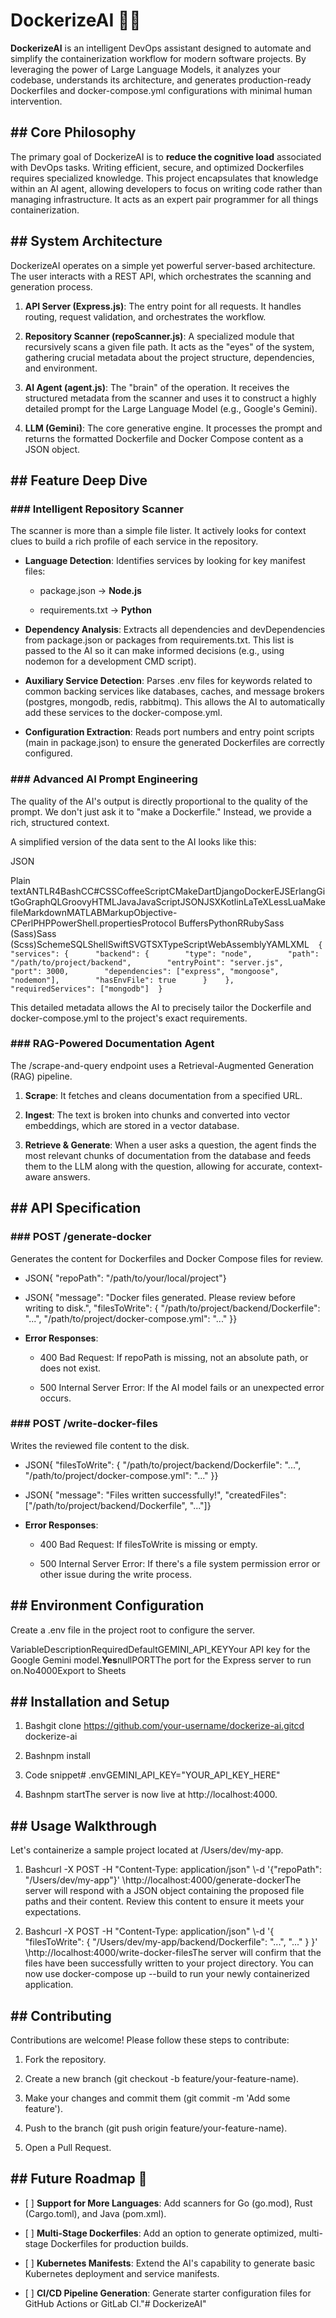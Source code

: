 DockerizeAI 🐳🤖
================

**DockerizeAI** is an intelligent DevOps assistant designed to automate and simplify the containerization workflow for modern software projects. By leveraging the power of Large Language Models, it analyzes your codebase, understands its architecture, and generates production-ready Dockerfiles and docker-compose.yml configurations with minimal human intervention.

\## Core Philosophy
-------------------

The primary goal of DockerizeAI is to **reduce the cognitive load** associated with DevOps tasks. Writing efficient, secure, and optimized Dockerfiles requires specialized knowledge. This project encapsulates that knowledge within an AI agent, allowing developers to focus on writing code rather than managing infrastructure. It acts as an expert pair programmer for all things containerization.

\## System Architecture
-----------------------

DockerizeAI operates on a simple yet powerful server-based architecture. The user interacts with a REST API, which orchestrates the scanning and generation process.

1.  **API Server (Express.js)**: The entry point for all requests. It handles routing, request validation, and orchestrates the workflow.
    
2.  **Repository Scanner (repoScanner.js)**: A specialized module that recursively scans a given file path. It acts as the "eyes" of the system, gathering crucial metadata about the project structure, dependencies, and environment.
    
3.  **AI Agent (agent.js)**: The "brain" of the operation. It receives the structured metadata from the scanner and uses it to construct a highly detailed prompt for the Large Language Model (e.g., Google's Gemini).
    
4.  **LLM (Gemini)**: The core generative engine. It processes the prompt and returns the formatted Dockerfile and Docker Compose content as a JSON object.
    

\## Feature Deep Dive
---------------------

### \### Intelligent Repository Scanner

The scanner is more than a simple file lister. It actively looks for context clues to build a rich profile of each service in the repository.

*   **Language Detection**: Identifies services by looking for key manifest files:
    
    *   package.json -> **Node.js**
        
    *   requirements.txt -> **Python**
        
*   **Dependency Analysis**: Extracts all dependencies and devDependencies from package.json or packages from requirements.txt. This list is passed to the AI so it can make informed decisions (e.g., using nodemon for a development CMD script).
    
*   **Auxiliary Service Detection**: Parses .env files for keywords related to common backing services like databases, caches, and message brokers (postgres, mongodb, redis, rabbitmq). This allows the AI to automatically add these services to the docker-compose.yml.
    
*   **Configuration Extraction**: Reads port numbers and entry point scripts (main in package.json) to ensure the generated Dockerfiles are correctly configured.
    

### \### Advanced AI Prompt Engineering

The quality of the AI's output is directly proportional to the quality of the prompt. We don't just ask it to "make a Dockerfile." Instead, we provide a rich, structured context.

A simplified version of the data sent to the AI looks like this:

JSON

Plain textANTLR4BashCC#CSSCoffeeScriptCMakeDartDjangoDockerEJSErlangGitGoGraphQLGroovyHTMLJavaJavaScriptJSONJSXKotlinLaTeXLessLuaMakefileMarkdownMATLABMarkupObjective-CPerlPHPPowerShell.propertiesProtocol BuffersPythonRRubySass (Sass)Sass (Scss)SchemeSQLShellSwiftSVGTSXTypeScriptWebAssemblyYAMLXML`   {    "services": {      "backend": {        "type": "node",        "path": "/path/to/project/backend",        "entryPoint": "server.js",        "port": 3000,        "dependencies": ["express", "mongoose", "nodemon"],        "hasEnvFile": true      }    },    "requiredServices": ["mongodb"]  }   `

This detailed metadata allows the AI to precisely tailor the Dockerfile and docker-compose.yml to the project's exact requirements.

### \### RAG-Powered Documentation Agent

The /scrape-and-query endpoint uses a Retrieval-Augmented Generation (RAG) pipeline.

1.  **Scrape**: It fetches and cleans documentation from a specified URL.
    
2.  **Ingest**: The text is broken into chunks and converted into vector embeddings, which are stored in a vector database.
    
3.  **Retrieve & Generate**: When a user asks a question, the agent finds the most relevant chunks of documentation from the database and feeds them to the LLM along with the question, allowing for accurate, context-aware answers.
    

\## API Specification
---------------------

### \### POST /generate-docker

Generates the content for Dockerfiles and Docker Compose files for review.

*   JSON{ "repoPath": "/path/to/your/local/project"}
    
*   JSON{ "message": "Docker files generated. Please review before writing to disk.", "filesToWrite": { "/path/to/project/backend/Dockerfile": "...", "/path/to/project/docker-compose.yml": "..." }}
    
*   **Error Responses**:
    
    *   400 Bad Request: If repoPath is missing, not an absolute path, or does not exist.
        
    *   500 Internal Server Error: If the AI model fails or an unexpected error occurs.
        

### \### POST /write-docker-files

Writes the reviewed file content to the disk.

*   JSON{ "filesToWrite": { "/path/to/project/backend/Dockerfile": "...", "/path/to/project/docker-compose.yml": "..." }}
    
*   JSON{ "message": "Files written successfully!", "createdFiles": \["/path/to/project/backend/Dockerfile", "..."\]}
    
*   **Error Responses**:
    
    *   400 Bad Request: If filesToWrite is missing or empty.
        
    *   500 Internal Server Error: If there's a file system permission error or other issue during the write process.
        

\## Environment Configuration
-----------------------------

Create a .env file in the project root to configure the server.

VariableDescriptionRequiredDefaultGEMINI\_API\_KEYYour API key for the Google Gemini model.**Yes**nullPORTThe port for the Express server to run on.No4000Export to Sheets

\## Installation and Setup
--------------------------

1.  Bashgit clone https://github.com/your-username/dockerize-ai.gitcd dockerize-ai
    
2.  Bashnpm install
    
3.  Code snippet# .envGEMINI\_API\_KEY="YOUR\_API\_KEY\_HERE"
    
4.  Bashnpm startThe server is now live at http://localhost:4000.
    

\## Usage Walkthrough
---------------------

Let's containerize a sample project located at /Users/dev/my-app.

1.  Bashcurl -X POST -H "Content-Type: application/json" \\-d '{"repoPath": "/Users/dev/my-app"}' \\http://localhost:4000/generate-dockerThe server will respond with a JSON object containing the proposed file paths and their content. Review this content to ensure it meets your expectations.
    
2.  Bashcurl -X POST -H "Content-Type: application/json" \\-d '{ "filesToWrite": { "/Users/dev/my-app/backend/Dockerfile": "...", "..." } }' \\http://localhost:4000/write-docker-filesThe server will confirm that the files have been successfully written to your project directory. You can now use docker-compose up --build to run your newly containerized application.
    

\## Contributing
----------------

Contributions are welcome! Please follow these steps to contribute:

1.  Fork the repository.
    
2.  Create a new branch (git checkout -b feature/your-feature-name).
    
3.  Make your changes and commit them (git commit -m 'Add some feature').
    
4.  Push to the branch (git push origin feature/your-feature-name).
    
5.  Open a Pull Request.
    

\## Future Roadmap 🚀
---------------------

*   \[ \] **Support for More Languages**: Add scanners for Go (go.mod), Rust (Cargo.toml), and Java (pom.xml).
    
*   \[ \] **Multi-Stage Dockerfiles**: Add an option to generate optimized, multi-stage Dockerfiles for production builds.
    
*   \[ \] **Kubernetes Manifests**: Extend the AI's capability to generate basic Kubernetes deployment and service manifests.
    
*   \[ \] **CI/CD Pipeline Generation**: Generate starter configuration files for GitHub Actions or GitLab CI."# DockerizeAI" 
